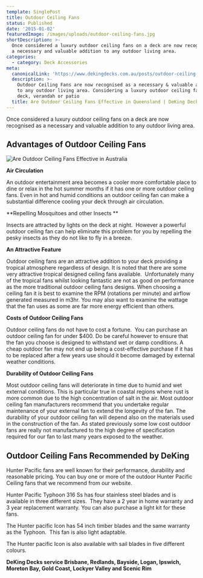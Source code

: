 ```yaml
---
template: SinglePost
title: Outdoor Ceiling Fans
status: Published
date: '2015-01-02'
featuredImage: /images/uploads/outdoor-ceiling-fans.jpg
shortDescription: >-
  Once considered a luxury outdoor ceiling fans on a deck are now recognised as
  a necessary and valuable addition to any outdoor living area.
categories:
  - category: Deck Accessories
meta:
  canonicalLink: 'https://www.dekingdecks.com.au/posts/outdoor-ceiling-fans/'
  description: >-
    Outdoor Ceiling Fans are now recognised as a necessary & valuable addition
    to any outdoor living area. Considering a luxury outdoor ceiling fan on your
    deck, verandah or patio
  title: Are Outdoor Ceiling Fans Effective in Queensland | DeKing Decks
---
```

Once considered a luxury outdoor ceiling fans on a deck are now recognised as a necessary and valuable addition to any outdoor living area.

## Advantages of Outdoor Ceiling Fans

![Are Outdoor Ceiling Fans Effective in Australia](/images/uploads/outdoor-ceiling-fans.jpg)

**Air Circulation**

An outdoor entertainment area becomes a cooler more comfortable place to dine or relax in the hot summer months if it has one or more outdoor ceiling fans. Even in hot and humid conditions an outdoor ceiling fan can make a substantial difference cooling your deck through air circulation.

**Repelling Mosquitoes and other Insects
**

Insects are attracted by lights on the deck at night.  However a powerful outdoor ceiling fan can help eliminate this problem for you by repelling the pesky insects as they do not like to fly in a breeze.

**An Attractive Feature**

Outdoor ceiling fans are an attractive addition to your deck providing a tropical atmosphere regardless of design. It is noted that there are some very attractive tropical designed ceiling fans available.  Unfortunately many of the tropical fans whilst looking fantastic are not as good on performance as the more traditional outdoor ceiling fans designs. When choosing a ceiling fan it is best to examine the RPM (rotations per minute) and airflow generated measured in m3hr. You may also want to examine the wattage that the fan uses as some are far more energy efficient than others.

**Costs of Outdoor Ceiling Fans**

Outdoor ceiling fans do not have to cost a fortune.  You can purchase an outdoor ceiling fan for under $400. Do be careful however to ensure that the fan you choose is designed to withstand wet or damp conditions. A cheap outdoor fan may not end up being a cost-effective purchase if it has to be replaced after a few years use should it become damaged by external weather conditions.

**Durability of Outdoor Ceiling Fans**

Most outdoor ceiling fans will deteriorate in time due to humid and wet external conditions. This is particular true in coastal regions where rust is more common due to the high concentration of salt in the air. Most outdoor ceiling fan manufacturers recommend that you undertake regular maintenance of your external fan to extend the longevity of the fan. The durability of your outdoor ceiling fan will depend also on the materials used in the construction of the fan. As stated previously some low cost outdoor fans are really not manufactured to the high degree of specification required for our fan to last many years exposed to the weather.

## Outdoor Ceiling Fans Recommended by DeKing

Hunter Pacific fans are well known for their performance, durability and reasonable pricing. You can buy one or more of the outdoor Hunter Pacific Ceiling fans that we recommend from our website.

Hunter Pacific Typhoon 316 Ss has four stainless steel blades and is available in three different sizes.  They have a 2 year in home warranty and 3 year replacement warranty. You can also purchase a light kit for these fans.

The Hunter pacific Icon has 54 inch timber blades and the same warranty as the Typhoon.  This fan is also light adaptable.

The Hunter pacific Icon is also available with sail blades in five different colours.

**DeKing Decks service Brisbane, Redlands, Bayside, Logan, Ipswich, Moreton Bay, Gold Coast, Lockyer Valley and Scenic Rim**
